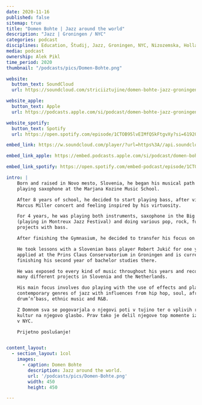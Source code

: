 ```yaml
---
date: 2020-11-16
published: false 
sitemap: true
title: "Domen Bohte | Jazz around the world" 
description: "Jazz | Groningen / NYC"
categories: podcast
disciplines: Education, Študij, Jazz, Groningen, NYC, Nizozemska, Holland, USA, ZDA
media: podcast
ownership: Alek Pikl
time_period: 2020
thumbnail: "/podcasts/pics/Domen-Bohte.png"

website:
  button_text: SoundCloud
  url: https://soundcloud.com/striciiztujine/domen-bohte-jazz-groningen-nyc/s-LA713uKSyBr?in=striciiztujine/sets/3-sezona/s-TX3BfKwHFFy 

website_apple:
  button_text: Apple
  url: https://podcasts.apple.com/si/podcast/domen-bohte-jazz-groningen-nyc/id1435290632?i=1000493359331

website_spotify:
  button_text: Spotify
  url: https://open.spotify.com/episode/1CTOB95lvEIMfQSkFtgvXy?si=61920gYGR3W7x3cdp8tCXQ

embed_link: https://w.soundcloud.com/player/?url=https%3A//api.soundcloud.com/tracks/781104907&color=%23ff5500&auto_play=false&hide_related=false&show_comments=true&show_user=true&show_reposts=false&show_teaser=true

embed_link_apple: https://embed.podcasts.apple.com/si/podcast/domen-bohte-jazz-groningen-nyc/id1435290632?i=1000493359331

embed_link_spotify: https://open.spotify.com/embed-podcast/episode/1CTOB95lvEIMfQSkFtgvXy

intro: |
    Born and raised in Novo mesto, Slovenia, he began his musical path at the age of 7,
    playing saxophone at the Marjana Kozine Music School. 

    After 8 years of school, he decided to start playing bass, after visiting a
    Marcus Miller concert and feeling inspired by his virtuosity. 

    For 4 years, he was playing both instruments, saxophone in the Big band Krško
    (playing in Montreux Jazz Festival) and doing various pop, rock, funk and R&B
    projects with bass. 

    After finishing the Gymnasium, he decided to transfer his focus on bass only.

    He took lessons with a Slovenian bass player Robert Jukič for one year, 
    applied at the Prins Claus Conservatorium in Groningen and is currently 
    finishing his second year of bachelor studies there. 

    He was exposed to every kind of music throughout his years and recorded with
    many different projects in Slovenia and the Netherlands. 

    His main focus involves duo playing with the use of effects and playing 
    contemporary genres of jazz with influences from hip hop, soul, afro-beat, 
    drum’n’bass, ethnic music and R&B.

    Z Domnom sva se pogovarjala o njegovi poti v tujino ter o vplivih različnih
    kultur na njegovo glasbo. Prav tako je delil njegove top momente iz izmenjave
    v NYC.

    Prijetno poslušanje!


content_layout:
  - section_layout: 1col
    images:
      - caption: Domen Bohte 
        description: Jazz around the world.
        url: '/podcasts/pics/Domen-Bohte.png'
        width: 450 
        height: 450

---
```

